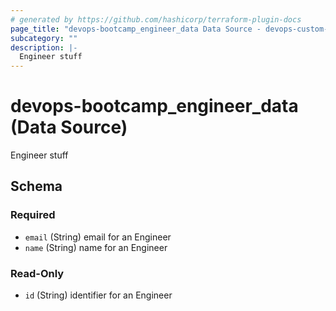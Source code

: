 ```yaml
---
# generated by https://github.com/hashicorp/terraform-plugin-docs
page_title: "devops-bootcamp_engineer_data Data Source - devops-custom-provider"
subcategory: ""
description: |-
  Engineer stuff
---
```


# devops-bootcamp_engineer_data (Data Source)

Engineer stuff



<!-- schema generated by tfplugindocs -->
## Schema

### Required

- `email` (String) email for an Engineer
- `name` (String) name for an Engineer

### Read-Only

- `id` (String) identifier for an Engineer


